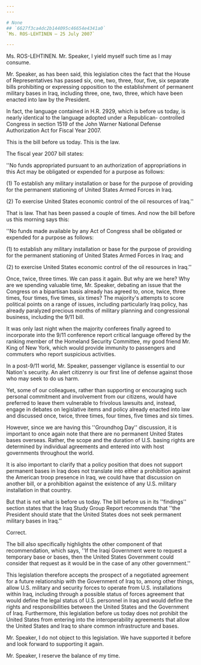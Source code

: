 ```yaml
---
---

# None
## `6627f3ca4dc2b144095c46654e4341a0`
`Ms. ROS-LEHTINEN — 25 July 2007`

---
```



Ms. ROS-LEHTINEN. Mr. Speaker, I yield myself such time as I may 
consume.

Mr. Speaker, as has been said, this legislation cites the fact that 
the House of Representatives has passed six, one, two, three, four, 
five, six separate bills prohibiting or expressing opposition to the 
establishment of permanent military bases in Iraq, including three, 
one, two, three, which have been enacted into law by the President.

In fact, the language contained in H.R. 2929, which is before us 
today, is nearly identical to the language adopted under a Republican-
controlled Congress in section 1519 of the John Warner National Defense 
Authorization Act for Fiscal Year 2007.

This is the bill before us today. This is the law.

The fiscal year 2007 bill states:

''No funds appropriated pursuant to an authorization of 
appropriations in this Act may be obligated or expended for a purpose 
as follows:

(1) To establish any military installation or base for the purpose of 
providing for the permanent stationing of United States Armed Forces in 
Iraq.

(2) To exercise United States economic control of the oil resources 
of Iraq.''

That is law. That has been passed a couple of times. And now the bill 
before us this morning says this:

''No funds made available by any Act of Congress shall be obligated 
or expended for a purpose as follows:

(1) to establish any military installation or base for the purpose of 
providing for the permanent stationing of United States Armed Forces in 
Iraq; and

(2) to exercise United States economic control of the oil resources 
in Iraq.''

Once, twice, three times. We can pass it again. But why are we here? 
Why are we spending valuable time, Mr. Speaker, debating an issue that 
the Congress on a bipartisan basis already has agreed to, once, twice, 
three times, four times, five times, six times? The majority's attempts 
to score political points on a range of issues, including particularly 
Iraq policy, has already paralyzed precious months of military planning 
and congressional business, including the 9/11 bill.

It was only last night when the majority conferees finally agreed to 
incorporate into the 9/11 conference report critical language offered 
by the ranking member of the Homeland Security Committee, my good 
friend Mr. King of New York, which would provide immunity to passengers 
and commuters who report suspicious activities.

In a post-9/11 world, Mr. Speaker, passenger vigilance is essential 
to our Nation's security. An alert citizenry is our first line of 
defense against those who may seek to do us harm.

Yet, some of our colleagues, rather than supporting or encouraging 
such personal commitment and involvement from our citizens, would have 
preferred to leave them vulnerable to frivolous lawsuits and, instead, 
engage in debates on legislative items and policy already enacted into 
law and discussed once, twice, three times, four times, five times and 
six times.

However, since we are having this ''Groundhog Day'' discussion, it is 
important to once again note that there are no permanent United States 
bases overseas. Rather, the scope and the duration of U.S. basing 
rights are determined by individual agreements and entered into with 
host governments throughout the world.

It is also important to clarify that a policy position that does not 
support permanent bases in Iraq does not translate into either a 
prohibition against the American troop presence in Iraq, we could have 
that discussion on another bill, or a prohibition against the existence 
of any U.S. military installation in that country.

But that is not what is before us today. The bill before us in its 
''findings'' section states that the Iraq Study Group Report recommends 
that ''the President should state that the United States does not seek 
permanent military bases in Iraq.''

Correct.

The bill also specifically highlights the other component of that 
recommendation, which says, ''If the Iraqi Government were to request a 
temporary base or bases, then the United States Government could 
consider that request as it would be in the case of any other 
government.''

This legislation therefore accepts the prospect of a negotiated 
agreement for a future relationship with the Government of Iraq to, 
among other things, allow U.S. military and security forces to operate 
from U.S. installations within Iraq, including through a possible 
status of forces agreement that would define the legal status of U.S. 
personnel in Iraq and would define the rights and responsibilities 
between the United States and the Government of Iraq. Furthermore, this 
legislation before us today does not prohibit the United States from 
entering into the interoperability agreements that allow the United 
States and Iraq to share common infrastructure and bases.

Mr. Speaker, I do not object to this legislation. We have supported 
it before and look forward to supporting it again.

Mr. Speaker, I reserve the balance of my time.